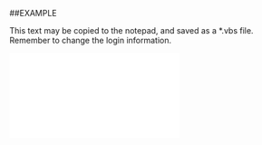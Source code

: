 

##EXAMPLE

This text may be copied to the notepad, and saved as a *.vbs file. Remember to change the login information.

![](../../Examples/vbs/SOAppointments2.Item.vbs.txt)





